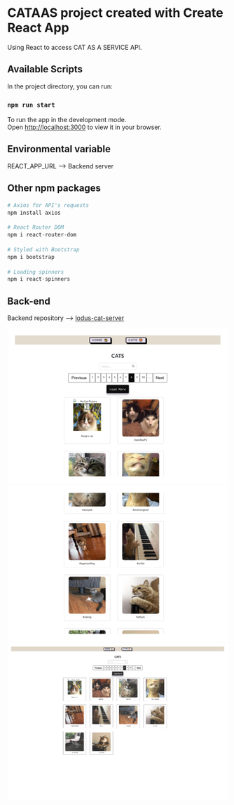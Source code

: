 # CATAAS project created with Create React App

Using React to access CAT AS A SERVICE API.

## Available Scripts

In the project directory, you can run:

### `npm run start`

To run the app in the development mode.\
Open [http://localhost:3000](http://localhost:3000) to view it in your browser.


## Environmental variable

REACT_APP_URL --> Backend server


## Other npm packages

```python
# Axios for API's requests
npm install axios

# React Router DOM
npm i react-router-dom

# Styled with Bootstrap
npm i bootstrap

# Loading spinners
npm i react-spinners

```

## Back-end  
 
Backend repository --> [lodus-cat-server](https://github.com/Mog-Rouhi/ludus-cat-server)


<img src="./public/screenshot-1.jpg" alt="drawing" style="width:1000px;"/>
<img src="./public/screenshot-2.jpg" alt="drawing" style="width:1000px;"/>
<img src="./public/screenshot-0.jpg" alt="drawing" style="width:1000px;"/>


